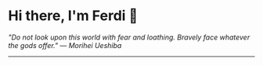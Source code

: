 <h1>Hi there, I'm Ferdi 👋</h1>

<p><em>
  "Do not look upon this world with fear and loathing. Bravely face whatever the gods offer." — Morihei Ueshiba
</em></p>

---
